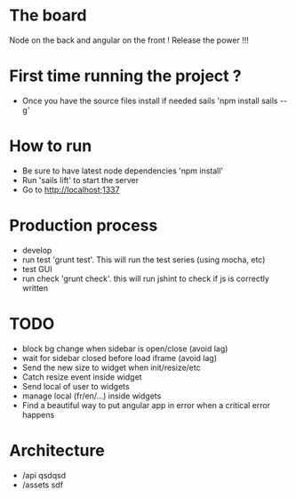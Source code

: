 # The board

Node on the back and angular on the front ! Release the power !!!

# First time running the project ? 
- Once you have the source files install if needed sails 'npm install sails --g'

# How to run
- Be sure to have latest node dependencies 'npm install'
- Run 'sails lift' to start the server
- Go to [http://localhost;1337](http://localhost;1337)

# Production process
- develop
- run test 'grunt test'. This will run the test series (using mocha, etc)
- test GUI
- run check 'grunt check'. this will run jshint to check if js is correctly written

# TODO
- block bg change when sidebar is open/close (avoid lag)
- wait for sidebar closed before load iframe (avoid lag)
- Send the new size to widget when init/resize/etc
- Catch resize event inside widget
- Send local of user to widgets
- manage local (fr/en/...) inside widgets
- Find a beautiful way to put angular app in error when a critical error happens

# Architecture
- /api
qsdqsd
- /assets
sdf
